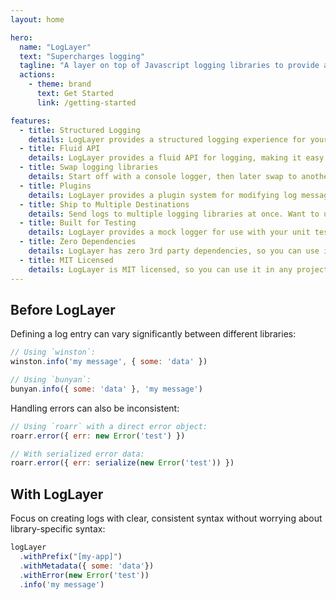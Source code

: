 ```yaml
---
layout: home

hero:
  name: "LogLayer"
  text: "Supercharges logging"
  tagline: "A layer on top of Javascript logging libraries to provide a consistent logging experience across all your projects."
  actions:
    - theme: brand
      text: Get Started
      link: /getting-started

features:
  - title: Structured Logging
    details: LogLayer provides a structured logging experience for your logs, making it easier to parse and search through logs.
  - title: Fluid API
    details: LogLayer provides a fluid API for logging, making it easy to log messages, metadata, and errors with different levels and contexts.
  - title: Swap logging libraries
    details: Start off with a console logger, then later swap to another logging library like pino or bunyan without changing your code.
  - title: Plugins
    details: LogLayer provides a plugin system for modifying log messages and data before being shipped to your logging library.
  - title: Ship to Multiple Destinations
    details: Send logs to multiple logging libraries at once. Want to use pino and ship logs to datadog at the same time? You can with LogLayer.
  - title: Built for Testing
    details: LogLayer provides a mock logger for use with your unit tests, allowing you to test your code without having to write a custom mock.
  - title: Zero Dependencies
    details: LogLayer has zero 3rd party dependencies, so you can use it in any project without worrying about compatibility or supply chain issues.
  - title: MIT Licensed
    details: LogLayer is MIT licensed, so you can use it in any project, commercial or open source, without worrying about licensing issues.
---
```


## Before LogLayer

Defining a log entry can vary significantly between different libraries:

```javascript
// Using `winston`:
winston.info('my message', { some: 'data' })

// Using `bunyan`:
bunyan.info({ some: 'data' }, 'my message')
```

Handling errors can also be inconsistent:

```javascript
// Using `roarr` with a direct error object:
roarr.error({ err: new Error('test') })

// With serialized error data:
roarr.error({ err: serialize(new Error('test')) })
```

## With LogLayer

Focus on creating logs with clear, consistent syntax without worrying about library-specific syntax:

```javascript
logLayer
  .withPrefix("[my-app]")
  .withMetadata({ some: 'data'})
  .withError(new Error('test'))
  .info('my message')
```